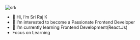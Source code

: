 ![srk](https://user-images.githubusercontent.com/118669817/202903967-5b16cf4b-78b9-4467-8496-d78e7143a07b.jpg)
- 👋 Hi, I’m Sri Raj K
- 👀 I’m interested to become a Passionate Frontend Developer
- 🌱 I’m currently learning Frontend Development(React.Js)
- Focus on Learning

<!---
srirajkumark/srirajkumark is a ✨ special ✨ repository because its `README.md` (this file) appears on your GitHub profile.
You can click the Preview link to take a look at your changes.
--->
